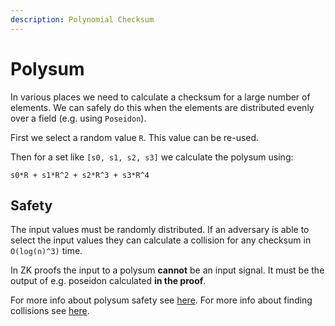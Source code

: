 ```yaml
---
description: Polynomial Checksum
---
```


# Polysum

In various places we need to calculate a checksum for a large number of elements. We can safely do this when the elements are distributed evenly over a field (e.g. using `Poseidon`).

First we select a random value `R`. This value can be re-used.

Then for a set like `[s0, s1, s2, s3]` we calculate the polysum using:

`s0*R + s1*R^2 + s2*R^3 + s3*R^4`

## Safety

The input values must be randomly distributed. If an adversary is able to select the input values they can calculate a collision for any checksum in `O(log(n)^3)` time.

In ZK proofs the input to a polysum **cannot** be an input signal. It must be the output of e.g. poseidon calculated __in the proof__.

For more info about polysum safety see [here](https://crypto.stackexchange.com/questions/103357/data-fingerprint-using-polynomial-and-schwartz-zippel-lemma). For more info about finding collisions see [here](https://crypto.stackexchange.com/questions/103860/is-it-possible-to-solve-a-linear-polynomial-in-a-finite-field).
